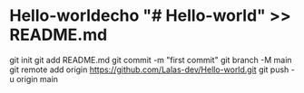 # Hello-worldecho "# Hello-world" >> README.md
git init
git add README.md
git commit -m "first commit"
git branch -M main
git remote add origin https://github.com/Lalas-dev/Hello-world.git
git push -u origin main
